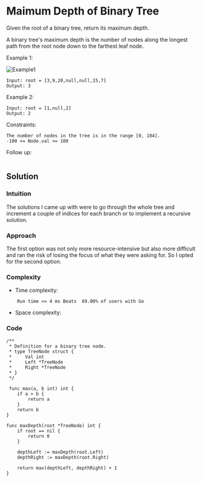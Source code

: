 # Maimum Depth of Binary Tree
Given the root of a binary tree, return its maximum depth.

A binary tree's maximum depth is the number of nodes along the longest path from the root node down to the farthest leaf node.

Example 1:

![Example1](https://assets.leetcode.com/uploads/2020/11/26/tmp-tree.jpg)
```
Input: root = [3,9,20,null,null,15,7]
Output: 3
```

Example 2:
```
Input: root = [1,null,2]
Output: 2
```

Constraints:
```
The number of nodes in the tree is in the range [0, 104].
-100 <= Node.val <= 100
```

Follow up:
```
```

## Solution

### Intuition
<!-- Describe your first thoughts on how to solve this problem. -->
The solutions I came up with were to go through the whole tree and increment a couple of indices for each branch or to implement a recursive solution.

### Approach
<!-- Describe your approach to solving the problem. -->
The first option was not only more resource-intensive but also more difficult and ran the risk of losing the focus of what they were asking for. So I opted for the second option.

### Complexity
- Time complexity:
<!-- Add your time complexity here, e.g. $$O(n)$$ -->
        Run time <= 4 ms Beats  69.00% of users with Go
- Space complexity:
<!-- Add your space complexity here, e.g. $$O(n)$$ -->

### Code
```
/**
 * Definition for a binary tree node.
 * type TreeNode struct {
 *     Val int
 *     Left *TreeNode
 *     Right *TreeNode
 * }
 */

 func max(a, b int) int {
	if a > b {
		return a
	}
	return b
}

func maxDepth(root *TreeNode) int {
	if root == nil {
		return 0
	}

	depthLeft := maxDepth(root.Left)
	depthRight := maxDepth(root.Right)

	return max(depthLeft, depthRight) + 1
}

```